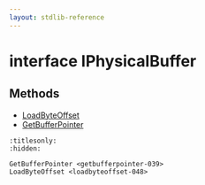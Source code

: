 ```yaml
---
layout: stdlib-reference
---
```


# interface IPhysicalBuffer

## Methods

* [LoadByteOffset](../loadbyteoffset-048)
* [GetBufferPointer](../getbufferpointer-039)


```{toctree}
:titlesonly:
:hidden:

GetBufferPointer <getbufferpointer-039>
LoadByteOffset <loadbyteoffset-048>
```
